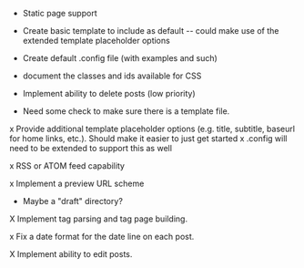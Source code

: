 - Static page support

- Create basic template to include as default -- could make use of the
    extended template placeholder options

- Create default .config file (with examples and such)

- document the classes and ids available for CSS

- Implement ability to delete posts (low priority)

- Need some check to make sure there is a template file.

x Provide additional template placeholder options (e.g. title, subtitle,
    baseurl for home links, etc.). Should make it easier to just get
    started
  x .config will need to be extended to support this as well

x RSS or ATOM feed capability

x Implement a preview URL scheme
  - Maybe a "draft" directory?

X Implement tag parsing and tag page building.

x Fix a date format for the date line on each post.

X Implement ability to edit posts.

